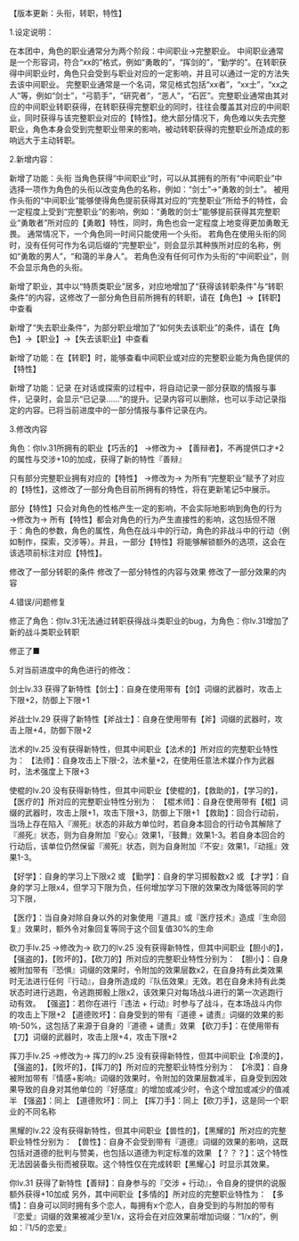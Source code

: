 【版本更新：头衔，转职，特性】

1.设定说明：

在本团中，角色的职业通常分为两个阶段：中间职业→完整职业。
中间职业通常是一个形容词，符合“xx的”格式，例如“勇敢的”，“挥剑的”，“勤学的”。在转职获得中间职业时，角色只会受到与职业对应的一定影响，并且可以通过一定的方法失去该中间职业。
完整职业通常是一个名词，常见格式包括“xx者”，“xx士”，“xx之人”等，例如“剑士”，“弓箭手”，“研究者”，“恶人”，“石匠”。完整职业通常由其对应的中间职业转职获得，在转职获得完整职业的同时，往往会覆盖其对应的中间职业，同时获得与该完整职业对应的【特性】。绝大部分情况下，角色难以失去完整职业，角色本身会受到完整职业带来的影响，被动转职获得的完整职业所造成的影响远大于主动转职。

2.新增内容：

新增了功能：头衔
当角色获得“中间职业”时，可以从其拥有的所有“中间职业”中选择一项作为角色的头衔以改变角色的名称，例如：“剑士”→“勇敢的剑士”。
被用作头衔的“中间职业”能够使得角色提前获得其对应的“完整职业”所给予的特性，会一定程度上受到“完整职业”的影响，例如：“勇敢的剑士”能够提前获得其完整职业“勇敢者”所对应的【勇敢】特性，同时，角色也会一定程度上地变得更加勇敢无畏。
通常情况下，一个角色同一时间只能使用一个头衔。
若角色在使用头衔的同时，没有任何可作为名词后缀的“完整职业”，则会显示其种族所对应的名称，例如“勇敢的男人”，“和蔼的半身人”。
若角色没有任何可作为头衔的“中间职业”，则不会显示角色的头衔。

新增了职业，其中以“特质类职业”居多，对应地增加了“获得该转职条件”与“转职条件”的内容，这修改了一部分角色目前所拥有的转职，请在【角色】→【转职】中查看

新增了“失去职业条件”，为部分职业增加了“如何失去该职业”的条件，请在【角色】→【职业】→【失去该职业】中查看

新增了功能：在【转职】时，能够查看中间职业或对应的完整职业能为角色提供的【特性】

新增了功能：记录
在对话或探索的过程中，将自动记录一部分获取的情报与事件，记录时，会显示“已记录……”的提升。记录内容可以删除，也可以手动记录指定的内容。已将当前进度中的一部分情报与事件记录在内。

3.修改内容

角色：你lv.31所拥有的职业【巧舌的】
→修改为→
【善辩者】，不再提供口才+2的属性与交涉+10的加成，获得了新的特性『善辩』

只有部分完整职业拥有对应的【特性】
→修改为→
为所有“完整职业”赋予了对应的【特性】，这修改了一部分角色目前所拥有的特性，将在更新笔记5中展示。

部分【特性】只会对角色的性格产生一定的影响，不会实际地影响到角色的行为
→修改为→
所有【特性】都会对角色的行为产生直接性的影响，这包括但不限于：角色的参数，角色的属性，角色在战斗中的行动，角色的非战斗中的行动（例如制作，探索，交涉等）。并且，一部分【特性】将能够解锁额外的选项，这会在该选项前标注对应【特性】。

修改了一部分转职的条件
修改了一部分特性的内容与效果
修改了一部分效果的内容

4.错误/问题修复

修正了角色：你lv.31无法通过转职获得战斗类职业的bug，为角色：你lv.31增加了新的战斗类职业转职

修正了■

5.对当前进度中的角色进行的修改：

剑士lv.33
获得了新特性【剑士】：自身在使用带有【剑】词缀的武器时，攻击上下限+2，防御上下限+1

斧战士lv.29
获得了新特性【斧战士】：自身在使用带有【斧】词缀的武器时，攻击上限+4，防御下限+2

法术的lv.25
没有获得新特性，但其中间职业【法术的】所对应的完整职业特性为：
【法师】：自身攻击上下限-2，法术量+2，在使用任意法术媒介作为武器时，法术强度上下限+3

使棍的lv.20
没有获得新特性，但其中间职业【使棍的】，【救助的】，【学习的】，【医疗的】所对应的完整职业特性分别为：
【棍术师】：自身在使用带有【棍】词缀的武器时，攻击上限+1，攻击下限+3，防御上下限+1
【救助】：回合行动前，当场上存在陷入『濒死』状态的非敌方单位时，若自身本回合的行动令其解除了『濒死』状态，则为自身附加『安心』效果1，『鼓舞』效果1-3。若自身本回合的行动后，该单位仍然保留『濒死』状态，则为自身附加『不安』效果1，『动摇』效果1-3。

【好学】：自身的学习上下限x2
或
【勤学】：自身的学习掷骰数x2
或
【才学】：自身的学习上限x4，但学习下限为负，任何增加学习下限的效果改为降低等同的学习下限，

【医疗】：当自身对除自身以外的对象使用『道具』或『医疗技术』造成『生命回复』效果时，额外令对象回复等同于这个回复值30%的生命

砍刀手lv.25 
→修改为→ 
砍刀的lv.25
没有获得新特性，但其中间职业【胆小的】，【强盗的】，【败坏的】，【砍刀的】所对应的完整职业特性分别为：
【胆小】：自身被附加带有『恐惧』词缀的效果时，令附加的效果层数x2，在自身持有此类效果时无法进行任何『行动』，自身所造成的『队伍效果』无效。若在自身未持有此类状态时进行逃跑，令逃跑掷骰上限x2，该效果只对每场战斗进行的第一次逃跑行动有效。
【强盗】：若你在进行『违法 + 行动』时参与了战斗，在本场战斗内你的攻击上下限+2
【道德败坏】：自身受到的带有『道德 + 谴责』词缀的效果的影响-50%，这包括了来源于自身的『道德 + 谴责』效果
【砍刀手】：在使用带有【刀】词缀的武器时，攻击上限+4，攻击下限+2

挥刀手lv.25
→修改为→ 
挥刀的lv.25
没有获得新特性，但其中间职业【冷漠的】，【强盗的】，【败坏的】，【挥刀的】所对应的完整职业特性分别为：
【冷漠】：自身被附加带有『情感+影响』词缀的效果时，令附加的效果层数减半，自身受到因效果导致的自身对其他单位的『好感度』的增加或减少时，令这个增加或减少的值减半
【强盗】：同上
【道德败坏】：同上
【挥刀手】：同上【砍刀手】，这是同一个职业的不同名称

黑耀的lv.22
没有获得新特性，但其中间职业【兽性的】，【黑耀的】所对应的完整职业特性分别为：
【兽性】：自身不会受到带有『道德』词缀的效果的影响，这既包括对道德的批判与赞美，也包括以道德为判定标准的效果
【？？？】：这个特性无法因装备头衔而被获取。这个特性仅在完成转职【黑耀心】时显示其效果。

你lv.31
获得了新特性【善辩】：自身参与的『交涉 + 行动』，令自身的提供的说服额外获得+10加成
另外，其中间职业【多情的】所对应的完整职业特性为：
【多情】：自身可以同时拥有多个恋人，每拥有x个恋人，自身受到的与附加的带有『恋爱』词缀的效果被减少至1/x，这将会在对应效果前增加词缀：“1/x的”，例如：『1/5的恋爱』







